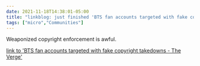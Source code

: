 ```yaml
---
date: 2021-11-18T14:38:01-05:00
title: "linkblog: just finished 'BTS fan accounts targeted with fake copyright takedowns - The Verge'"
tags: ["micro","Communities"]
---
```

Weaponized copyright enforcement is awful.
 
[link to 'BTS fan accounts targeted with fake copyright takedowns - The Verge'](https://www.theverge.com/2021/11/18/22789201/bts-fan-accounts-dmca-takedowns-twitter-copyright-suspension-allegation)
